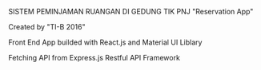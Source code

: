 SISTEM PEMINJAMAN RUANGAN DI GEDUNG TIK PNJ "Reservation App"

Created by "TI-B 2016"

Front End App builded with React.js and Material UI Liblary

Fetching API from Express.js Restful API Framework
